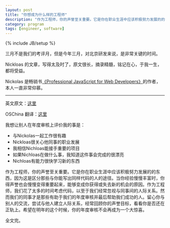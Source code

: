 ```yaml
---
layout: post
title: "你想成为什么样的工程师"
description: "作为工程师，你的声誉至关重要。它是你在职业生涯中应该积极努力发展的的东西，因为这是区分那些与你能写出同样代码的人的途径。当你经验慢慢丰富时，你得声誉也会慢慢变得重要起来，能够变成你获得或失去新的机会的原因。"
category: program
tags: [engineer, software]
---
```

{% include JB/setup %}

三月不是我们的考评月，但是今年三月，对北京研发来说，是非常关键的时间。

Nickloas 的文章，写得太及时了，原文很长，摘录精髓，铭记在心，于我一生，都将受益。

Nickolas 是畅销书[《Professional JavaScript for Web Developers》](http://www.amazon.com/Professional-JavaScript-Developers-Nicholas-Zakas/dp/1118026691/)的作者，本人一直非常仰慕。

----

英文原文：[这里](http://www.nczonline.net/blog/2013/02/26/what-kind-of-a-software-engineer-do-you-want-to-be-known-as/)

OSChina 翻译：[这里](http://my.oschina.net/hmj/blog/111467)

我想让别人在年度审核上评价我的事是：

* 与Nickolas一起工作很有趣
* Nickloas很关心他同事的职业发展
* 我相信Nichloas能接手重要的项目
* 如果Nichloas在做什么事，我知道这件事会完成的很漂亮
* Nichloas有能力很快学习新的东西

作为工程师，你的声誉至关重要。它是你在职业生涯中应该积极努力发展的的东西，因为这是区分那些与你能写出同样代码的人的途径。当你经验慢慢丰富时，你得声誉也会慢慢变得重要起来，能够变成你获得或失去新的机会的原因。作为工程师，我们花了太多的时间考虑代码，以至于我们经常忽视与同事间的人际关系。然而我们的同事才是那些有助于我们的年度审核并最后帮助我们成功的人。留心你与别人的交流，尝试与他人建立人际关系，经常回顾你的声誉目标，看看你是否还在正轨上。希望在明年的这个时候，你的年度审核不会再成为一个大惊喜。

全文完。
